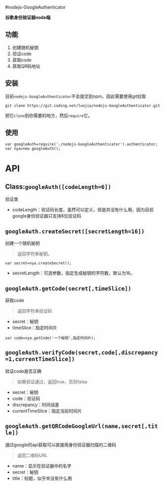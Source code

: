 #nodejs-GoogleAuthenticator

**谷歌身份验证器node端**

## 功能

 1. 创建随机秘钥
 2. 验证code
 3. 获取code
 4. 获取QR码地址

## 安装
目前`nodejs-GoogleAuthenticator`不会提交到npm，因此需要使用git拉取
``````
git clone https://git.coding.net/luojia/nodejs-GoogleAuthenticator.git
``````
把它`clone`到你需要的地方，然后`require`它。

## 使用
``````
var googleAuth=require('./nodejs-GoogleAuthenticator').authenticator;
var nya=new googleAuth();
``````

# API
## Class:`googleAuth([codeLength=6])`
验证类
 - codeLength：验证码长度，虽然可以定义，但是并没有什么用，因为目前google身份验证器只支持6位验证码



## `googleAuth.createSecret([secretLength=16])` 
创建一个随机秘钥
> 返回字符串秘钥。

 `````` 
 var secret=nya.createSecret();
``````

 - secretLength：可选参数，指定生成秘钥的字符数，默认为16。




## `googleAuth.getCode(secret[,timeSlice])` 
获取code
> 返回字符串验证码

 - secret：秘钥
 - timeSlice：指定时间片
``````
var code=nya.getCode('一个秘钥',指定时间片);
``````

## `googleAuth.verifyCode(secret,code[,discrepancy=1,currentTimeSlice])`
验证code是否正确
> 如果验证通过，返回true，否则false

 - secret：秘钥
 - code：验证码
 - discrepancy：时间误差
 - currentTimeSlice：指定当前时间片

## `googleAuth.getQRCodeGoogleUrl(name,secret[,title])`
通过google的api获取可以直接用身份验证器扫描的二维码
> 返回二维码URL

 - name：显示在验证器中的名字
 - secret：秘钥
 - title：标题，似乎并没有什么用